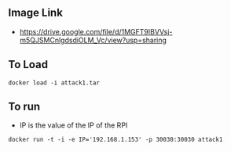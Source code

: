 ## Image Link

* https://drive.google.com/file/d/1MGFT9IBVVsj-m5QJSMCnlgdsdiOLM_Vc/view?usp=sharing

## To Load

`docker load -i attack1.tar`

## To run

* IP is the value of the IP of the RPI

`docker run -t -i -e IP='192.168.1.153' -p 30030:30030 attack1`